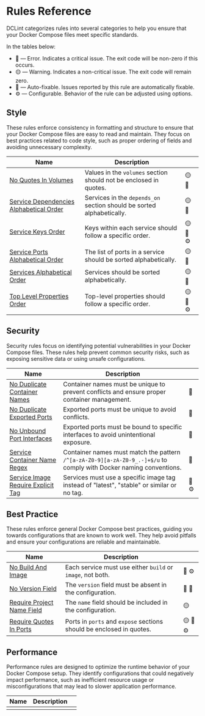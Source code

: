 # Rules Reference

DCLint categorizes rules into several categories to help you ensure that your Docker Compose files meet specific
standards.

In the tables below:

- 🔴 — Error. Indicates a critical issue. The exit code will be non-zero if this occurs.
- 🟡 — Warning. Indicates a non-critical issue. The exit code will remain zero.
- 🔧 — Auto-fixable. Issues reported by this rule are automatically fixable.
- ⚙️ — Configurable. Behavior of the rule can be adjusted using options.

## Style

These rules enforce consistency in formatting and structure to ensure that your Docker Compose files are easy to read
and maintain. They focus on best practices related to code style, such as proper ordering of fields and avoiding
unnecessary complexity.

| Name                                                                                               | Description                                                           |          |
| -------------------------------------------------------------------------------------------------- | --------------------------------------------------------------------- | -------- |
| [No Quotes In Volumes](./rules/no-quotes-in-volumes-rule.md)                                       | Values in the `volumes` section should not be enclosed in quotes.     | 🟡 🔧    |
| [Service Dependencies Alphabetical Order](./rules/service-dependencies-alphabetical-order-rule.md) | Services in the `depends_on` section should be sorted alphabetically. | 🟡 🔧    |
| [Service Keys Order](./rules/service-keys-order-rule.md)                                           | Keys within each service should follow a specific order.              | 🟡 🔧 ⚙️ |
| [Service Ports Alphabetical Order](./rules/service-ports-alphabetical-order-rule.md)               | The list of ports in a service should be sorted alphabetically.       | 🟡 🔧    |
| [Services Alphabetical Order](./rules/services-alphabetical-order-rule.md)                         | Services should be sorted alphabetically.                             | 🟡 🔧    |
| [Top Level Properties Order](./rules/top-level-properties-order-rule.md)                           | Top-level properties should follow a specific order.                  | 🟡 🔧 ⚙️ |

## Security

Security rules focus on identifying potential vulnerabilities in your Docker Compose files. These rules help prevent
common security risks, such as exposing sensitive data or using unsafe configurations.

| Name                                                                                     | Description                                                                                                        |       |
| ---------------------------------------------------------------------------------------- | ------------------------------------------------------------------------------------------------------------------ | ----- |
| [No Duplicate Container Names](./rules/no-duplicate-container-names-rule.md)             | Container names must be unique to prevent conflicts and ensure proper container management.                        | 🔴    |
| [No Duplicate Exported Ports](./rules/no-duplicate-exported-ports-rule.md)               | Exported ports must be unique to avoid conflicts.                                                                  | 🔴    |
| [No Unbound Port Interfaces](./rules/no-unbound-port-interfaces-rule.md)                 | Exported ports must be bound to specific interfaces to avoid unintentional exposure.                               | 🔴    |
| [Service Container Name Regex](./rules/service-container-name-regex-rule.md)             | Container names must match the pattern `/^[a-zA-Z0-9][a-zA-Z0-9_.-]+$/u` to comply with Docker naming conventions. | 🔴    |
| [Service Image Require Explicit Tag](./rules/service-image-require-explicit-tag-rule.md) | Services must use a specific image tag instead of "latest", "stable" or similar or no tag.                         | 🔴 ⚙️ |

## Best Practice

These rules enforce general Docker Compose best practices, guiding you towards configurations that are known to work
well. They help avoid pitfalls and ensure your configurations are reliable and maintainable.

| Name                                                                     | Description                                                          |          |
| ------------------------------------------------------------------------ | -------------------------------------------------------------------- | -------- |
| [No Build And Image](./rules/no-build-and-image-rule.md)                 | Each service must use either `build` or `image`, not both.           | 🔴 ⚙️    |
| [No Version Field](./rules/no-version-field-rule.md)                     | The `version` field must be absent in the configuration.             | 🔴 🔧    |
| [Require Project Name Field](./rules/require-project-name-field-rule.md) | The `name` field should be included in the configuration.            | 🟡       |
| [Require Quotes In Ports](./rules/require-quotes-in-ports-rule.md)       | Ports in `ports` and `expose` sections should be enclosed in quotes. | 🟡 🔧 ⚙️ |

## Performance

Performance rules are designed to optimize the runtime behavior of your Docker Compose setup. They identify
configurations that could negatively impact performance, such as inefficient resource usage or misconfigurations that
may lead to slower application performance.

| Name | Description |     |
| ---- | ----------- | --- |
|      |             |     |
